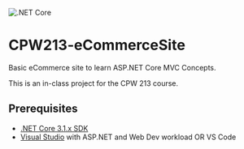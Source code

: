 ![.NET Core](https://github.com/SethSterling/CPW213-eCommerceSite/workflows/.NET%20Core/badge.svg?branch=master)
# CPW213-eCommerceSite
Basic eCommerce site to learn ASP.NET Core MVC Concepts. 

This is an in-class project for the CPW 213 course.

## Prerequisites
- [.NET Core 3.1.x SDK](https://dotnet.microsoft.com/download)
- [Visual Studio](https://visualstudio.microsoft.com/) with ASP.NET and Web Dev workload OR VS Code

